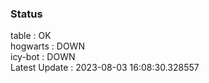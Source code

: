 ### Status


table : OK  
hogwarts : DOWN  
icy-bot : DOWN  
Latest Update : 2023-08-03 16:08:30.328557
